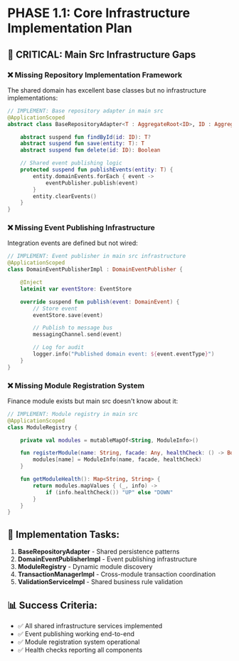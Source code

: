 # PHASE 1.1: Core Infrastructure Implementation Plan

## 🚨 CRITICAL: Main Src Infrastructure Gaps

### ❌ Missing Repository Implementation Framework

The shared domain has excellent base classes but no infrastructure implementations:

```kotlin
// IMPLEMENT: Base repository adapter in main src
@ApplicationScoped
abstract class BaseRepositoryAdapter<T : AggregateRoot<ID>, ID : AggregateId> {

    abstract suspend fun findById(id: ID): T?
    abstract suspend fun save(entity: T): T
    abstract suspend fun delete(id: ID): Boolean

    // Shared event publishing logic
    protected suspend fun publishEvents(entity: T) {
        entity.domainEvents.forEach { event ->
            eventPublisher.publish(event)
        }
        entity.clearEvents()
    }
}
```

### ❌ Missing Event Publishing Infrastructure

Integration events are defined but not wired:

```kotlin
// IMPLEMENT: Event publisher in main src infrastructure
@ApplicationScoped
class DomainEventPublisherImpl : DomainEventPublisher {

    @Inject
    lateinit var eventStore: EventStore

    override suspend fun publish(event: DomainEvent) {
        // Store event
        eventStore.save(event)

        // Publish to message bus
        messagingChannel.send(event)

        // Log for audit
        logger.info("Published domain event: ${event.eventType}")
    }
}
```

### ❌ Missing Module Registration System

Finance module exists but main src doesn't know about it:

```kotlin
// IMPLEMENT: Module registry in main src
@ApplicationScoped
class ModuleRegistry {

    private val modules = mutableMapOf<String, ModuleInfo>()

    fun registerModule(name: String, facade: Any, healthCheck: () -> Boolean) {
        modules[name] = ModuleInfo(name, facade, healthCheck)
    }

    fun getModuleHealth(): Map<String, String> {
        return modules.mapValues { (_, info) ->
            if (info.healthCheck()) "UP" else "DOWN"
        }
    }
}
```

## 🎯 Implementation Tasks:

1. **BaseRepositoryAdapter** - Shared persistence patterns
2. **DomainEventPublisherImpl** - Event publishing infrastructure
3. **ModuleRegistry** - Dynamic module discovery
4. **TransactionManagerImpl** - Cross-module transaction coordination
5. **ValidationServiceImpl** - Shared business rule validation

## 📊 Success Criteria:

-   ✅ All shared infrastructure services implemented
-   ✅ Event publishing working end-to-end
-   ✅ Module registration system operational
-   ✅ Health checks reporting all components
